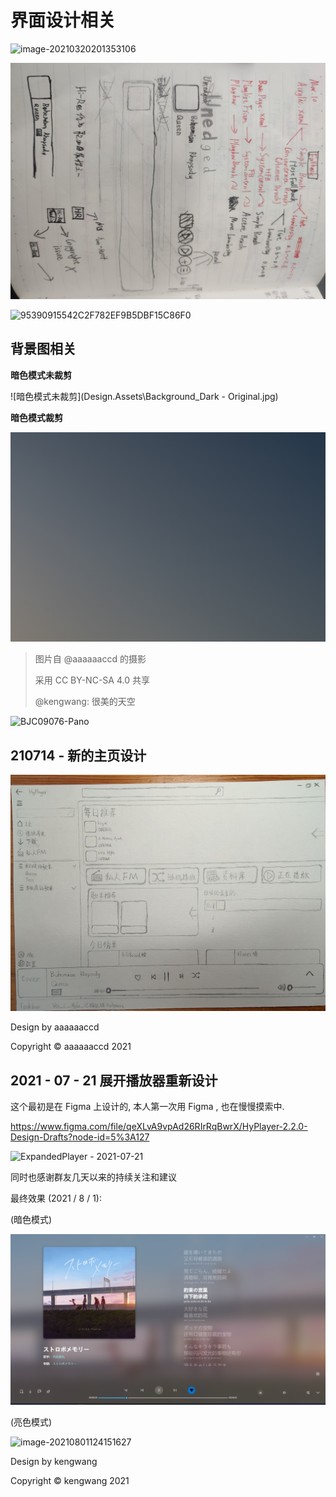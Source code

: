 # 界面设计相关

![image-20210320201353106](Design.Assets/image-20210320201353106.png)

![9E9ED96E7E6D0D72E7EBFA725B49CE31](Design.Assets/9E9ED96E7E6D0D72E7EBFA725B49CE31.jpg)

![95390915542C2F782EF9B5DBF15C86F0](Design.Assets/95390915542C2F782EF9B5DBF15C86F0.jpg)

## 背景图相关

**暗色模式未裁剪**

![暗色模式未裁剪](Design.Assets\Background_Dark - Original.jpg)

**暗色模式裁剪**

![Background_Dark](Design.Assets\Background_Dark.jpg)

> 图片自 @aaaaaaccd 的摄影
>
> 采用 CC BY-NC-SA 4.0 共享
>
> @kengwang: 很美的天空

![BJC09076-Pano](Design.Assets\BJC09076-Pano.jpg)

## 210714 - 新的主页设计

![Design-Home](Design.Assets/210717-HomePage-noexif.jpg)

Design by aaaaaaccd

Copyright © aaaaaaccd 2021

## 2021 - 07 - 21 展开播放器重新设计

这个最初是在 Figma 上设计的, 本人第一次用 Figma , 也在慢慢摸索中.

https://www.figma.com/file/qeXLvA9vpAd26RIrRqBwrX/HyPlayer-2.2.0-Design-Drafts?node-id=5%3A127

![ExpandedPlayer - 2021-07-21](/Design.assets/ExpandedPlayer%20-%202021-07-21-16277924601241.png)

同时也感谢群友几天以来的持续关注和建议

最终效果 (2021 / 8 / 1):



(暗色模式)

![image-20210801124005206](Design.assets/image-20210801124005206.png)



(亮色模式)

![image-20210801124151627](/Design.assets/image-20210801124151627.png)

Design by kengwang

Copyright © kengwang 2021

